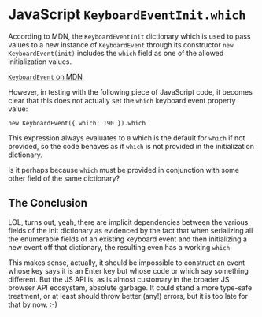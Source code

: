 # JavaScript `KeyboardEventInit.which`

According to MDN, the `KeyboardEventInit` dictionary which is used to pass values to a new
instance of `KeyboardEvent` through its constructor `new KeyboardEvent(init)` includes the
`which` field as one of the allowed initialization values.

[`KeyboardEvent` on MDN](https://developer.mozilla.org/en-US/docs/Web/API/KeyboardEvent/KeyboardEvent#Values)

However, in testing with the following piece of JavaScript code, it becomes clear that this
does not actually set the `which` keyboard event property value:

`new KeyboardEvent({ which: 190 }).which`

This expression always evaluates to `0` which is the default for `which` if not provided,
so the code behaves as if `which` is not provided in the initialization dictionary.

Is it perhaps because `which` must be provided in conjunction with some other field of the
same dictionary?

## The Conclusion

LOL, turns out, yeah, there are implicit dependencies between the various fields of the
init dictionary as evidenced by the fact that when serializing all the enumerable fields
of an existing keyboard event and then initializing a new event off that dictionary, the
resulting even has a working `which`.

This makes sense, actually, it should be impossible to construct an event whose key says
it is an Enter key but whose code or which say something different. But the JS API is, as
is almost customary in the broader JS browser API ecosystem, absolute garbage. It could
stand a more type-safe treatment, or at least should throw better (any!) errors, but it
is too late for that by now. :-)
